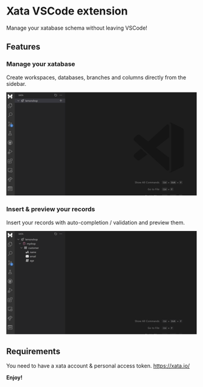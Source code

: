 # Xata VSCode extension

Manage your xatabase schema without leaving VSCode!

## Features

### Manage your xatabase

Create workspaces, databases, branches and columns directly from the sidebar.

![create-schema](./doc/create-schema.gif)

### Insert & preview your records

Insert your records with auto-completion / validation and preview them.

![insert-record](./doc/insert-preview-records.gif)

## Requirements

You need to have a xata account & personal access token. https://xata.io/

**Enjoy!**
